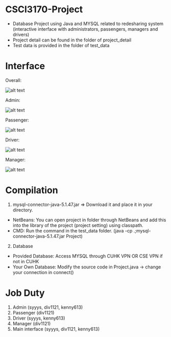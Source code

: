 # CSCI3170-Project
- Database Project using Java and MYSQL related to redesharing system (interactive interface with administrators, passengers, managers and drivers)
- Project detail can be found in the folder of project_detail
- Test data is provided in the folder of test_data

# Interface
Overall:

![alt text](https://github.com/div1121/CSCI3170-Project/blob/main/project_detail/overall.JPG)

Admin:

![alt text](https://github.com/div1121/CSCI3170-Project/blob/main/project_detail/admin.JPG)

Passenger:

![alt text](https://github.com/div1121/CSCI3170-Project/blob/main/project_detail/passenger.JPG)

Driver:

![alt text](https://github.com/div1121/CSCI3170-Project/blob/main/project_detail/driver.JPG)

Manager:

![alt text](https://github.com/div1121/CSCI3170-Project/blob/main/project_detail/manager.JPG)

# Compilation
1. mysql-connector-java-5.1.47.jar => Download it and place it in your directory.
- NetBeans: You can open project in folder through NetBeans and add this into the library of the project (project setting) using classpath.
- CMD: Run the command in the test_data folder. (java -cp .;mysql-connector-java-5.1.47.jar Project)

2. Database 
- Provided Database: Access MYSQL through CUHK VPN OR CSE VPN if not in CUHK
- Your Own Database: Modify the source code in Project.java -> change your connection in connect()

# Job Duty
1. Admin (syyys, div1121, kenny613)
2. Passenger (div1121)
3. Driver (syyys, kenny613)
4. Manager (div1121)
5. Main interface (syyys, div1121, kenny613)


